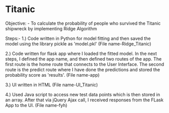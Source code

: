 # Titanic
Objective: - To calculate the probability of people who survived the Titanic shipwreck by implementing Ridge Algorithm

Steps:-
1.) Code written in Python for model fitting and then saved the model using the library pickle as 'model.pkl' (File name-Ridge_Titanic)

2.) Code written for flask app where I loaded the fitted model. In the next steps, I defined the app name, and then defined two routes of the app. The first route is the home route that connects to the User Interface. The second route is the predict route where I have done the predictions and stored the probability score as 'results'. (File name-app)

3.) UI written in HTML (File name-UI_Titanic)

4.) Used Java script to access new test data points which is then stored in an array. After that via jQuery Ajax call, I received responses from the FLask App to the UI. (File name-fyh)
